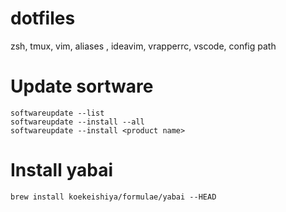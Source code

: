 # dotfiles
zsh, tmux, vim, aliases , ideavim, vrapperrc, vscode, config path



# Update sortware

```
softwareupdate --list
softwareupdate --install --all
softwareupdate --install <product name>
```


# Install yabai


```
brew install koekeishiya/formulae/yabai --HEAD

```

